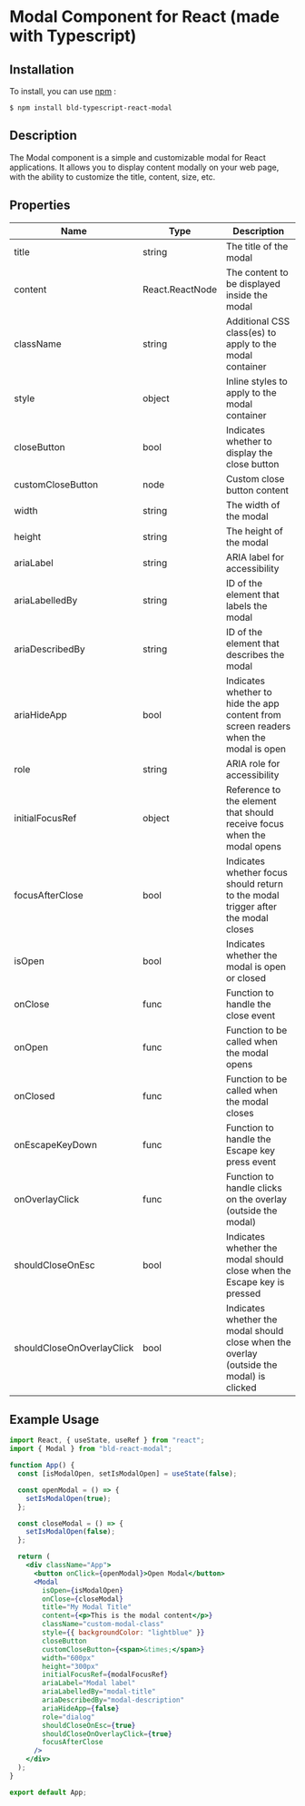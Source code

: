 # Modal Component for React (made with Typescript)

## Installation

To install, you can use [npm](https://npmjs.org/) :

    $ npm install bld-typescript-react-modal

## Description

The Modal component is a simple and customizable modal for React applications. It allows you to display content modally on your web page, with the ability to customize the title, content, size, etc.

## Properties

| Name                      | Type            | Description                                                                              |
| ------------------------- | --------------- | ---------------------------------------------------------------------------------------- |
| title                     | string          | The title of the modal                                                                   |
| content                   | React.ReactNode | The content to be displayed inside the modal                                             |
| className                 | string          | Additional CSS class(es) to apply to the modal container                                 |
| style                     | object          | Inline styles to apply to the modal container                                            |
| closeButton               | bool            | Indicates whether to display the close button                                            |
| customCloseButton         | node            | Custom close button content                                                              |
| width                     | string          | The width of the modal                                                                   |
| height                    | string          | The height of the modal                                                                  |
| ariaLabel                 | string          | ARIA label for accessibility                                                             |
| ariaLabelledBy            | string          | ID of the element that labels the modal                                                  |
| ariaDescribedBy           | string          | ID of the element that describes the modal                                               |
| ariaHideApp               | bool            | Indicates whether to hide the app content from screen readers when the modal is open     |
| role                      | string          | ARIA role for accessibility                                                              |
| initialFocusRef           | object          | Reference to the element that should receive focus when the modal opens                  |
| focusAfterClose           | bool            | Indicates whether focus should return to the modal trigger after the modal closes        |
| isOpen                    | bool            | Indicates whether the modal is open or closed                                            |
| onClose                   | func            | Function to handle the close event                                                       |
| onOpen                    | func            | Function to be called when the modal opens                                               |
| onClosed                  | func            | Function to be called when the modal closes                                              |
| onEscapeKeyDown           | func            | Function to handle the Escape key press event                                            |
| onOverlayClick            | func            | Function to handle clicks on the overlay (outside the modal)                             |
| shouldCloseOnEsc          | bool            | Indicates whether the modal should close when the Escape key is pressed                  |
| shouldCloseOnOverlayClick | bool            | Indicates whether the modal should close when the overlay (outside the modal) is clicked |

## Example Usage

```jsx
import React, { useState, useRef } from "react";
import { Modal } from "bld-react-modal";

function App() {
  const [isModalOpen, setIsModalOpen] = useState(false);

  const openModal = () => {
    setIsModalOpen(true);
  };

  const closeModal = () => {
    setIsModalOpen(false);
  };

  return (
    <div className="App">
      <button onClick={openModal}>Open Modal</button>
      <Modal
        isOpen={isModalOpen}
        onClose={closeModal}
        title="My Modal Title"
        content={<p>This is the modal content</p>}
        className="custom-modal-class"
        style={{ backgroundColor: "lightblue" }}
        closeButton
        customCloseButton={<span>&times;</span>}
        width="600px"
        height="300px"
        initialFocusRef={modalFocusRef}
        ariaLabel="Modal label"
        ariaLabelledBy="modal-title"
        ariaDescribedBy="modal-description"
        ariaHideApp={false}
        role="dialog"
        shouldCloseOnEsc={true}
        shouldCloseOnOverlayClick={true}
        focusAfterClose
      />
    </div>
  );
}

export default App;
```
